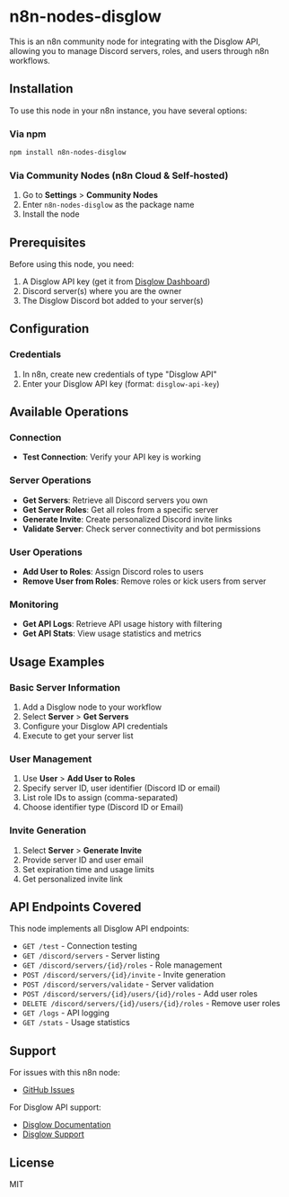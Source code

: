 # n8n-nodes-disglow

This is an n8n community node for integrating with the Disglow API, allowing you to manage Discord servers, roles, and users through n8n workflows.

## Installation

To use this node in your n8n instance, you have several options:

### Via npm
```bash
npm install n8n-nodes-disglow
```

### Via Community Nodes (n8n Cloud & Self-hosted)
1. Go to **Settings** > **Community Nodes**
2. Enter `n8n-nodes-disglow` as the package name
3. Install the node

## Prerequisites

Before using this node, you need:
1. A Disglow API key (get it from [Disglow Dashboard](https://disglow.app))
2. Discord server(s) where you are the owner
3. The Disglow Discord bot added to your server(s)

## Configuration

### Credentials
1. In n8n, create new credentials of type "Disglow API"
2. Enter your Disglow API key (format: `disglow-api-key`)

## Available Operations

### Connection
- **Test Connection**: Verify your API key is working

### Server Operations
- **Get Servers**: Retrieve all Discord servers you own
- **Get Server Roles**: Get all roles from a specific server
- **Generate Invite**: Create personalized Discord invite links
- **Validate Server**: Check server connectivity and bot permissions

### User Operations
- **Add User to Roles**: Assign Discord roles to users
- **Remove User from Roles**: Remove roles or kick users from server

### Monitoring
- **Get API Logs**: Retrieve API usage history with filtering
- **Get API Stats**: View usage statistics and metrics

## Usage Examples

### Basic Server Information
1. Add a Disglow node to your workflow
2. Select **Server** > **Get Servers**
3. Configure your Disglow API credentials
4. Execute to get your server list

### User Management
1. Use **User** > **Add User to Roles**
2. Specify server ID, user identifier (Discord ID or email)
3. List role IDs to assign (comma-separated)
4. Choose identifier type (Discord ID or Email)

### Invite Generation
1. Select **Server** > **Generate Invite**
2. Provide server ID and user email
3. Set expiration time and usage limits
4. Get personalized invite link

## API Endpoints Covered

This node implements all Disglow API endpoints:
- `GET /test` - Connection testing
- `GET /discord/servers` - Server listing  
- `GET /discord/servers/{id}/roles` - Role management
- `POST /discord/servers/{id}/invite` - Invite generation
- `POST /discord/servers/validate` - Server validation
- `POST /discord/servers/{id}/users/{id}/roles` - Add user roles
- `DELETE /discord/servers/{id}/users/{id}/roles` - Remove user roles
- `GET /logs` - API logging
- `GET /stats` - Usage statistics

## Support

For issues with this n8n node:
- [GitHub Issues](https://github.com/disglow/n8n-nodes-disglow/issues)

For Disglow API support:
- [Disglow Documentation](https://disglow.app/dashboard/api)
- [Disglow Support](https://disglow.app/dashboard/support)

## License

MIT